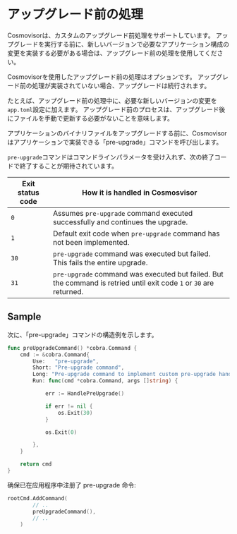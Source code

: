 # アップグレード前の処理

Cosmovisorは、カスタムのアップグレード前処理をサポートしています。 アップグレードを実行する前に、新しいバージョンで必要なアプリケーション構成の変更を実装する必要がある場合は、アップグレード前の処理を使用してください。

Cosmovisorを使用したアップグレード前の処理はオプションです。 アップグレード前の処理が実装されていない場合、アップグレードは続行されます。

たとえば、アップグレード前の処理中に、必要な新しいバージョンの変更を `app.toml`設定に加えます。 アップグレード前のプロセスは、アップグレード後にファイルを手動で更新する必要がないことを意味します。

アプリケーションのバイナリファイルをアップグレードする前に、Cosmovisorはアプリケーションで実装できる「pre-upgrade」コマンドを呼び出します。

`pre-upgrade`コマンドはコマンドラインパラメータを受け入れず、次の終了コードで終了することが期待されています。

| Exit status code | How it is handled in Cosmosvisor                                                                                    |
|------------------|---------------------------------------------------------------------------------------------------------------------|
| `0`              | Assumes `pre-upgrade` command executed successfully and continues the upgrade.                                      |
| `1`              | Default exit code when `pre-upgrade` command has not been implemented.                                              |
| `30`             | `pre-upgrade` command was executed but failed. This fails the entire upgrade.                                       |
| `31`             | `pre-upgrade` command was executed but failed. But the command is retried until exit code `1` or `30` are returned. |

## Sample

次に、「pre-upgrade」コマンドの構造例を示します。

```go
func preUpgradeCommand() *cobra.Command {
	cmd := &cobra.Command{
		Use:   "pre-upgrade",
		Short: "Pre-upgrade command",
        Long: "Pre-upgrade command to implement custom pre-upgrade handling",
		Run: func(cmd *cobra.Command, args []string) {

			err := HandlePreUpgrade()

			if err != nil {
				os.Exit(30)
			}

			os.Exit(0)

		},
	}

	return cmd
}
```

确保已在应用程序中注册了 pre-upgrade 命令:

```go
rootCmd.AddCommand(
		// ..
		preUpgradeCommand(),
		// ..
	)
```

